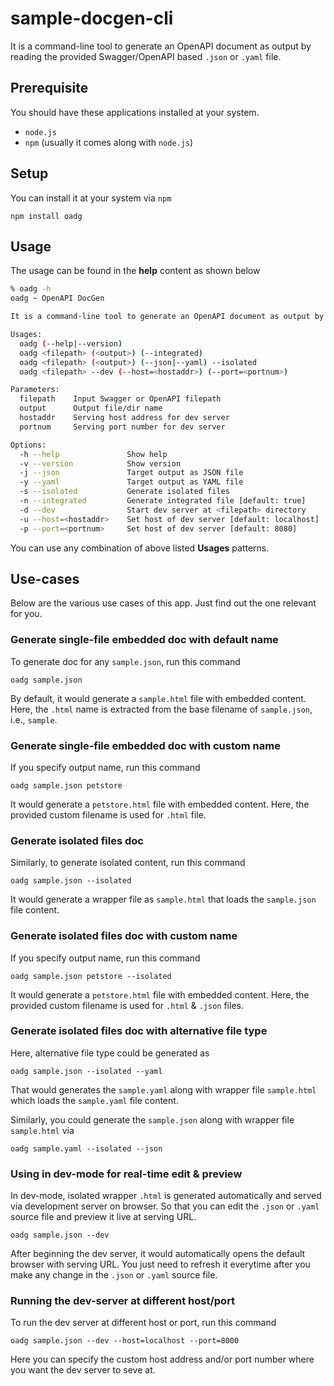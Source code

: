 # sample-docgen-cli

It is a command-line tool to generate an OpenAPI document as output by reading the provided Swagger/OpenAPI based `.json` or `.yaml` file.

## Prerequisite

You should have these applications installed at your system.

- `node.js`
- `npm` (usually it comes along with `node.js`)

## Setup

You can install it at your system via `npm` 

```shell
npm install oadg

```

## Usage

The usage can be found in the **help** content as shown below

```bash
% oadg -h                     
oadg ~ OpenAPI DocGen

It is a command-line tool to generate an OpenAPI document as output by reading the provided Swagger/OpenAPI based '.json' or '.yaml' file.

Usages:
  oadg (--help|--version)
  oadg <filepath> (<output>) (--integrated)
  oadg <filepath> (<output>) (--json|--yaml) --isolated
  oadg <filepath> --dev (--host=<hostaddr>) (--port=<portnum>)

Parameters:
  filepath    Input Swagger or OpenAPI filepath
  output      Output file/dir name
  hostaddr    Serving host address for dev server
  portnum     Serving port number for dev server

Options:
  -h --help               Show help
  -v --version            Show version
  -j --json               Target output as JSON file
  -y --yaml               Target output as YAML file
  -s --isolated           Generate isolated files
  -n --integrated         Generate integrated file [default: true]
  -d --dev                Start dev server at <filepath> directory
  -u --host=<hostaddr>    Set host of dev server [default: localhost]
  -p --port=<portnum>     Set host of dev server [default: 8080]

```

You can use any combination of above listed **Usages** patterns.

## Use-cases

Below are the various use cases of this app. Just find out the one relevant for you.

### Generate single-file embedded doc with default name 

To generate doc for any `sample.json`, run this command

```shell
oadg sample.json

```

By default, it would generate a `sample.html` file with embedded content. Here, the `.html` name is extracted from the base filename of `sample.json`, i.e., `sample`. 

### Generate single-file embedded doc with custom name

If you specify output name, run this command

```shell
oadg sample.json petstore

```

It would generate a `petstore.html` file with embedded content. Here, the provided custom filename is used for `.html` file.

### Generate isolated files doc

Similarly, to generate isolated content, run this command

```shell
oadg sample.json --isolated
```

It would generate a wrapper file as `sample.html` that loads the `sample.json` file content.

### Generate isolated files doc with custom name

If you specify output name, run this command

```shell
oadg sample.json petstore --isolated

```

It would generate a `petstore.html` file with embedded content. Here, the provided custom filename is used for `.html` & `.json` files.

### Generate isolated files doc with alternative file type

Here, alternative file type could be generated as

```shell
oadg sample.json --isolated --yaml
```

That would generates the `sample.yaml` along with wrapper file `sample.html` which loads the `sample.yaml` file content.

Similarly, you could generate the `sample.json` along with wrapper file `sample.html` via

```shell
oadg sample.yaml --isolated --json
```

### Using in dev-mode for real-time edit & preview

In dev-mode, isolated wrapper `.html` is generated automatically and served via development server on browser. So that you can edit the `.json` or `.yaml` source file and preview it live at serving URL.

```shell
oadg sample.json --dev
```

After beginning the dev server, it would automatically opens the default browser with serving URL. You just need to refresh it everytime after you make any change in the `.json` or `.yaml` source file.

### Running the dev-server at different host/port

To run the dev server at different host or port, run this command

```shell
oadg sample.json --dev --host=localhost --port=8000
```

Here you can specify the custom host address and/or port number where you want the dev server to seve at.
